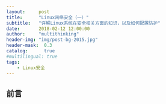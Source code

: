```yaml
---
layout:     post
title:      "Linux网络安全（一）"
subtitle:   "详解Linux系统在安全相关方面的知识，以及如何配置防护"
date:       2018-02-12 12:00:00
author:     "multithinking"
header-img: "img/post-bg-2015.jpg"
header-mask:  0.3
catalog:      true
#multilingual: true
tags:
    - Linux安全
---
```



## 前言